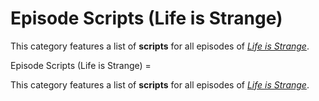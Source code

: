 #  Episode Scripts (Life is Strange) 

This category features a list of **scripts** for all episodes of *[Life is Strange](life_is_strange.md)*.

 Episode Scripts (Life is Strange) =

This category features a list of **scripts** for all episodes of *[Life is Strange](life_is_strange.md)*.

